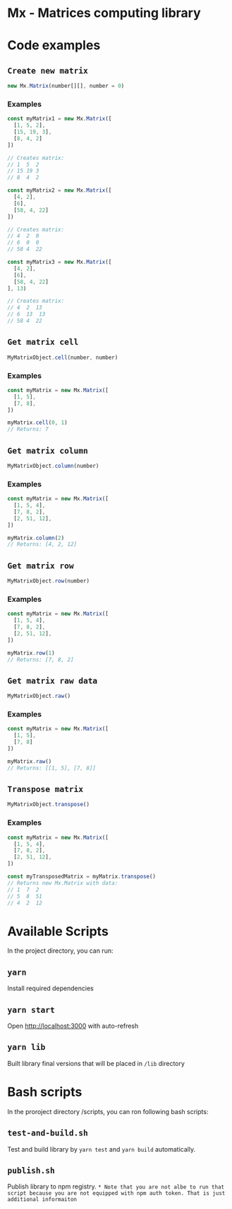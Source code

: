 # **Mx - Matrices computing library**

# Code examples

## `Create new matrix`
```javascript
new Mx.Matrix(number[][], number = 0)
```
### Examples
```javascript
const myMatrix1 = new Mx.Matrix([
  [1, 5, 2],
  [15, 19, 3],
  [8, 4, 2]
])

// Creates matrix:
// 1  5  2
// 15 19 3
// 8  4  2

const myMatrix2 = new Mx.Matrix([
  [4, 2],
  [6],
  [58, 4, 22]
])

// Creates matrix:
// 4  2  0
// 6  0  0
// 58 4  22

const myMatrix3 = new Mx.Matrix([
  [4, 2],
  [6],
  [58, 4, 22]
], 13)

// Creates matrix:
// 4  2  13
// 6  13  13
// 58 4  22
```

## `Get matrix cell`
```javascript
MyMatrixObject.cell(number, number)
```
### Examples
```javascript
const myMatrix = new Mx.Matrix([
  [1, 5],
  [7, 8],
])

myMatrix.cell(0, 1)
// Returns: 7
```

## `Get matrix column`
```javascript
MyMatrixObject.column(number)
```
### Examples
```javascript
const myMatrix = new Mx.Matrix([
  [1, 5, 4],
  [7, 8, 2],
  [2, 51, 12],
])

myMatrix.column(2)
// Returns: [4, 2, 12]
```

## `Get matrix row`
```javascript
MyMatrixObject.row(number)
```
### Examples
```javascript
const myMatrix = new Mx.Matrix([
  [1, 5, 4],
  [7, 8, 2],
  [2, 51, 12],
])

myMatrix.row(1)
// Returns: [7, 8, 2]
```

## `Get matrix raw data`
```javascript
MyMatrixObject.raw()
```
### Examples
```javascript
const myMatrix = new Mx.Matrix([
  [1, 5],
  [7, 8]
])

myMatrix.raw()
// Returns: [[1, 5], [7, 8]]
```

## `Transpose matrix`
```javascript
MyMatrixObject.transpose()
```
### Examples
```javascript
const myMatrix = new Mx.Matrix([
  [1, 5, 4],
  [7, 8, 2],
  [2, 51, 12],
])

const myTransposedMatrix = myMatrix.transpose()
// Returns new Mx.Matrix with data: 
// 1  7  2
// 5  8  51
// 4  2  12
```

# Available Scripts
In the project directory, you can run:

## `yarn`
Install required dependencies

## `yarn start`
Open [http://localhost:3000](http://localhost:3000) with auto-refresh

## `yarn lib`
Built library final versions that will be placed in `/lib` directory

# Bash scripts
In the proroject directory /scripts, you can ron following bash scripts:

## `test-and-build.sh`
Test and build library by `yarn test` and `yarn build` automatically.

## `publish.sh`
Publish library to npm registry.
`* Note that you are not albe to run that script because you are not equipped with npm auth token. That is just additional informaiton`
